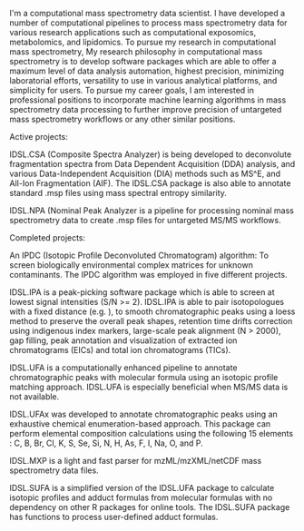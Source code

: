 I'm a computational mass spectrometry data scientist. I have developed a number of computational pipelines to process mass spectrometry data for various research applications such as computational exposomics, metabolomics, and lipidomics. To pursue my research in computational mass spectrometry, My research philosophy in computational mass spectrometry is to develop software packages which are able to offer a maximum level of data analysis automation, highest precision, minimizing laboratorial efforts, versatility to use in various analytical platforms, and simplicity for users. To pursue my career goals, I am interested in professional positions to incorporate machine learning algorithms in mass spectrometry data processing to further improve precision of untargeted mass spectrometry workflows or any other similar positions.

Active projects:

IDSL.CSA (Composite Spectra Analyzer) is being developed to deconvolute fragmentation spectra from Data Dependent Acquisition (DDA) analysis, and various Data-Independent Acquisition (DIA) methods such as MS^E, and All-Ion Fragmentation (AIF). The IDSL.CSA package is also able to annotate standard .msp files using mass spectral entropy similarity.

IDSL.NPA (Nominal Peak Analyzer is a pipeline for processing nominal mass spectrometry data to create .msp files for untargeted MS/MS workflows.

Completed projects:

An IPDC (Isotopic Profile Deconvoluted Chromatogram) algorithm: To screen biologically environmental complex matrices for unknown contaminants. The IPDC algorithm was employed in five different projects.

IDSL.IPA is a peak-picking software package which is able to screen at lowest signal intensities (S/N >= 2). IDSL.IPA is able to pair isotopologues with a fixed distance (e.g. ), to smooth chromatographic peaks using a loess method to preserve the overall peak shapes, retention time drifts correction using indigenous index markers, large-scale peak alignment (N > 2000), gap filling, peak annotation and visualization of extracted ion chromatograms (EICs) and total ion chromatograms (TICs).

IDSL.UFA is a computationally enhanced pipeline to annotate chromatographic peaks with molecular formula using an isotopic profile matching approach. IDSL.UFA is especially beneficial when MS/MS data is not available.

IDSL.UFAx was developed to annotate chromatographic peaks using an exhaustive chemical enumeration-based approach. This package can perform elemental composition calculations using the following 15 elements : C, B, Br, Cl, K, S, Se, Si, N, H, As, F, I, Na, O, and P.

IDSL.MXP is a light and fast parser for mzML/mzXML/netCDF mass spectrometry data files.

IDSL.SUFA is a simplified version of the IDSL.UFA package to calculate isotopic profiles and adduct formulas from molecular formulas with no dependency on other R packages for online tools. The IDSL.SUFA package has functions to process user-defined adduct formulas.
